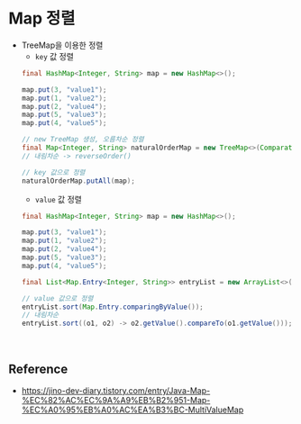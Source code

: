 # Map 정렬
- TreeMap을 이용한 정렬
  - `key` 값 정렬
  ```java
  final HashMap<Integer, String> map = new HashMap<>();
  
  map.put(3, "value1");
  map.put(1, "value2");
  map.put(2, "value4");
  map.put(5, "value3");
  map.put(4, "value5");
  
  // new TreeMap 생성, 오름차순 정렬
  final Map<Integer, String> naturalOrderMap = new TreeMap<>(Comparator.naturalOrder());
  // 내림차순 -> reverseOrder()
  
  // key 값으로 정렬
  naturalOrderMap.putAll(map);
  ```
  - `value` 값 정렬
  ```java
  final HashMap<Integer, String> map = new HashMap<>();
  
  map.put(3, "value1");
  map.put(1, "value2");
  map.put(2, "value4");
  map.put(5, "value3");
  map.put(4, "value5");
  
  final List<Map.Entry<Integer, String>> entryList = new ArrayList<>(map.entrySet());

  // value 값으로 정렬
  entryList.sort(Map.Entry.comparingByValue());
  // 내림차순
  entryList.sort((o1, o2) -> o2.getValue().compareTo(o1.getValue()));
  ```
<br/>

## Reference
- https://jino-dev-diary.tistory.com/entry/Java-Map-%EC%82%AC%EC%9A%A9%EB%B2%951-Map-%EC%A0%95%EB%A0%AC%EA%B3%BC-MultiValueMap
